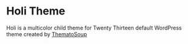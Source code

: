 Holi Theme
==========

Holi is a multicolor child theme for Twenty Thirteen default WordPress theme created by [ThematoSoup][1]

[1]: http://thematosoup.com
